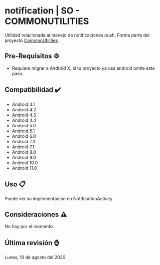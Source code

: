 # notification | SO - COMMONUTILITIES

Utilidad relacionada al manejo de notificaciones push. Forma parte del proyecto [CommonUtilities](https://github.com/vanskarner/CommunUtilidades/blob/master/README.md)

## Pre-Requisitos :gear:

* Requiere migrar a Android X, si tu proyecto ya usa android omite este paso.


## Compatibilidad :heavy_check_mark:

* Android 4.1
* Android 4.2
* Android 4.3
* Android 4.4
* Android 5.0
* Android 5.1
* Android 6.0
* Android 7.0
* Android 7.1
* Android 8.0
* Android 9.0
* Android 10.0
* Android 11.0

## Uso :clipboard:

Puede ver su implementación en NotificationActivity

## Consideraciones :warning:

No hay por el momento.

## Última revisión :watch:
Lunes, 10 de agosto del 2020
